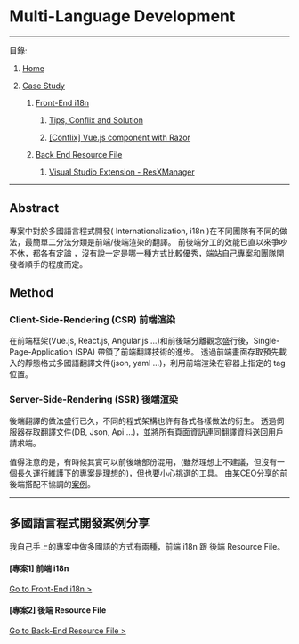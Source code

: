 # Multi-Language Development

--------------
目錄:

  1. [Home](/Post-Multi-Language.md)
  
  2. [Case Study](/Post-Multi-Language.md#多國語言程式開發案例分享)
  
      1.  [Front-End i18n](/front-end-i18n.md)
    
          1. [Tips, Conflix and Solution](/front-end-i18n.md#tips-conflix-and-solution)
      
          2. [[Conflix] Vue.js component with Razor](%5BConflix%5D-vue.js-component-with-razor.md)
      
      2. [Back End Resource File](/back-end-resource-file.md)
    
          1. [Visual Studio Extension - ResXManager](/back-end-resource-file.md#visual-studio-extension---resxmanager-)

--------------


## Abstract

專案中對於多國語言程式開發( Internationalization, i18n )在不同團隊有不同的做法，最簡單二分法分類是前端/後端渲染的翻譯。
前後端分工的效能已直以來爭吵不休，都各有定論 ，沒有說一定是哪一種方式比較優秀，端站自己專案和團隊開發者順手的程度而定。

## Method

### Client-Side-Rendering (CSR) 前端渲染
在前端框架(Vue.js, React.js, Angular.js ...)和前後端分離觀念盛行後，Single-Page-Application (SPA) 帶領了前端翻譯技術的進步。
透過前端畫面存取預先載入的靜態格式多國語翻譯文件(json, yaml ...)，利用前端渲染在容器上指定的 tag 位置。

### Server-Side-Rendering (SSR) 後端渲染
後端翻譯的做法盛行已久，不同的程式架構也許有各式各樣做法的衍生。
透過伺服器存取翻譯文件(DB, Json, Api ...)，並將所有頁面資訊連同翻譯資料送回用戶請求端。


值得注意的是，有時候其實可以前後端部份混用，(雖然理想上不建議，但沒有一個長久運行維護下的專案是理想的)，但也要小心挑選的工具。
由某CEO分享的前後端搭配不協調的[案例](https://www.topsinfosolutions.com/blog/server-side-rendering-boost-performance-user-experience/ "暗指 React.js 較 Angular.js 能配合自己的後端選染")。

-------------

## 多國語言程式開發案例分享

我自己手上的專案中做多國語的方式有兩種，前端 i18n 跟 後端 Resource File。

 #### [專案1] 前端 i18n 
 [Go to Front-End i18n >](/front-end-i18n.md)

 #### [專案2] 後端 Resource File 
 [Go to Back-End Resource File >](/back-end-resource-file.md)


